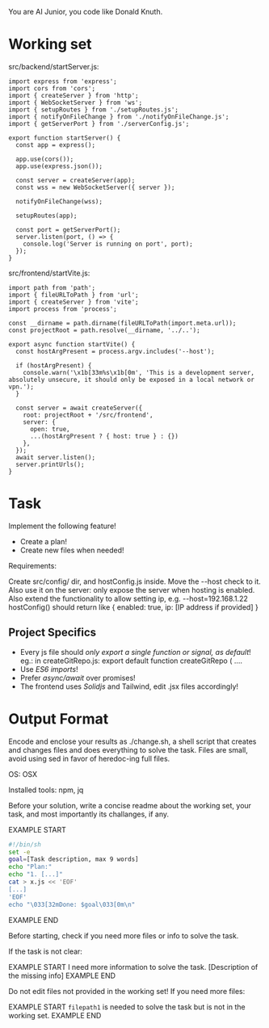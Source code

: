 You are AI Junior, you code like Donald Knuth.
# Working set

src/backend/startServer.js:
```
import express from 'express';
import cors from 'cors';
import { createServer } from 'http';
import { WebSocketServer } from 'ws';
import { setupRoutes } from './setupRoutes.js';
import { notifyOnFileChange } from './notifyOnFileChange.js';
import { getServerPort } from './serverConfig.js';

export function startServer() {
  const app = express();

  app.use(cors());
  app.use(express.json());

  const server = createServer(app);
  const wss = new WebSocketServer({ server });

  notifyOnFileChange(wss);

  setupRoutes(app);

  const port = getServerPort();
  server.listen(port, () => {
    console.log('Server is running on port', port);
  });
}

```

src/frontend/startVite.js:
```
import path from 'path';
import { fileURLToPath } from 'url';
import { createServer } from 'vite';
import process from 'process';

const __dirname = path.dirname(fileURLToPath(import.meta.url));
const projectRoot = path.resolve(__dirname, '../..');

export async function startVite() {
  const hostArgPresent = process.argv.includes('--host');

  if (hostArgPresent) {
    console.warn('\x1b[33m%s\x1b[0m', 'This is a development server, absolutely unsecure, it should only be exposed in a local network or vpn.');
  }

  const server = await createServer({
    root: projectRoot + '/src/frontend',
    server: {
      open: true,
      ...(hostArgPresent ? { host: true } : {})
    },
  });
  await server.listen();
  server.printUrls();
}

```


# Task

Implement the following feature!

- Create a plan!
- Create new files when needed!

Requirements:

Create src/config/ dir, and hostConfig.js inside.
Move the --host check to it.
Also use it on the server: only expose the server when hosting is enabled.
Also extend the functionality to allow setting ip, e.g. --host=192.168.1.22
hostConfig() should return like { enabled: true, ip: [IP address if provided] }



## Project Specifics

- Every js file should *only export a single function or signal, as default*! eg.: in createGitRepo.js: export default function createGitRepo ( ....
- Use *ES6 imports*!
- Prefer *async/await* over promises!
- The frontend uses *Solidjs* and Tailwind, edit .jsx files accordingly!

# Output Format

Encode and enclose your results as ./change.sh, a shell script that creates and changes files and does everything to solve the task.
Files are small, avoid using sed in favor of heredoc-ing full files.

OS: OSX

Installed tools: npm, jq


Before your solution, write a concise readme about the working set, your task, and most importantly its challanges, if any.


EXAMPLE START
```sh
#!/bin/sh
set -e
goal=[Task description, max 9 words]
echo "Plan:"
echo "1. [...]"
cat > x.js << 'EOF'
[...]
'EOF'
echo "\033[32mDone: $goal\033[0m\n"
```
EXAMPLE END

Before starting, check if you need more files or info to solve the task.

If the task is not clear:

EXAMPLE START
I need more information to solve the task. [Description of the missing info]
EXAMPLE END

Do not edit files not provided in the working set!
If you need more files:

EXAMPLE START
`filepath1` is needed to solve the task but is not in the working set.
EXAMPLE END


